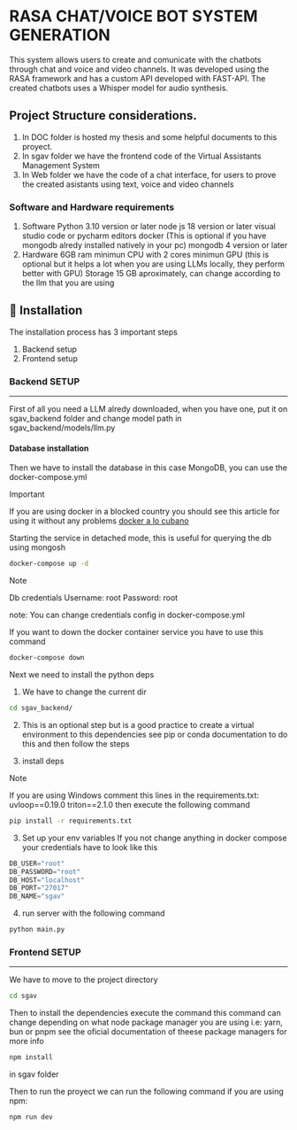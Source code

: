 # RASA CHAT/VOICE BOT SYSTEM GENERATION

This system allows users to create and comunicate with the chatbots through chat and
voice and video channels. It was developed using the RASA framework and has a custom API developed with FAST-API. The created chatbots uses a Whisper model for audio synthesis.

## Project Structure considerations.

1. In DOC folder is hosted my thesis and some helpful documents to this proyect.
2. In sgav folder we have the frontend code of the Virtual Assistants Management System
3. In Web folder we have the code of a chat interface, for users to prove the created asistants using text, voice and video channels

### Software and Hardware requirements
1. Software
Python 3.10 version or later
node js 18 version or later
visual studio code or pycharm editors 
docker (This is optional if you have mongodb alredy installed natively in your pc)
mongodb 4 version or later
2. Hardware
6GB ram minimun 
CPU with 2 cores minimun
GPU (this is optional but it helps a lot when you are using LLMs locally, they perform better with GPU)
Storage 15 GB aproximately, can change according to the llm that you are using

## 👷‍ Installation
The installation process has 3 important steps
1. Backend setup
2. Frontend setup 


### Backend SETUP
---
First of all you need a LLM alredy downloaded, when you have one, put it on sgav_backend folder and change model path in sgav_backend/models/llm.py

#### Database installation
Then we have to install the database in this case MongoDB, you can use the docker-compose.yml 

> [!IMPORTANT]
> If you are using docker in a blocked country you should see this article for using it without any problems [docker a lo cubano](https://www.sysadminsdecuba.com/2020/04/docker-a-lo-cubano/)


Starting the service in detached mode, this is useful for querying the db using mongosh
```bash
docker-compose up -d
```

> [!NOTE]
Db credentials 
Username: root
Password: root

note: You can change credentials config in docker-compose.yml

If you want to down the docker container service you have to use this command
```bash
docker-compose down
```

Next we need to install the python deps

1. We have to change the current dir

```bash
cd sgav_backend/
```

2. This is an optional step but is a good practice to create a virtual environment to this dependencies
see pip or conda documentation to do this and then follow the steps

3. install deps

> [!NOTE]
If you are using Windows comment this lines in the requirements.txt:
uvloop==0.19.0 
triton==2.1.0
then execute the following command

```bash
pip install -r requirements.txt
```

3. Set up your env variables
If you not change anything in docker compose your credentials have to look like this

```python
DB_USER="root"
DB_PASSWORD="root"
DB_HOST="localhost"
DB_PORT="27017"
DB_NAME="sgav"
```

4. run server with the following command

```bash
python main.py
```

### Frontend SETUP
---
We have to move to the project directory

```bash
cd sgav
```

Then to install the dependencies execute the command
this command can change depending on what node package manager you are using i.e: yarn, bun or pnpm
see the oficial documentation of theese package managers for more info

```bash
npm install
```

in sgav folder

Then to run the proyect we can run the following command
if you are using npm:

```bash
npm run dev
```
